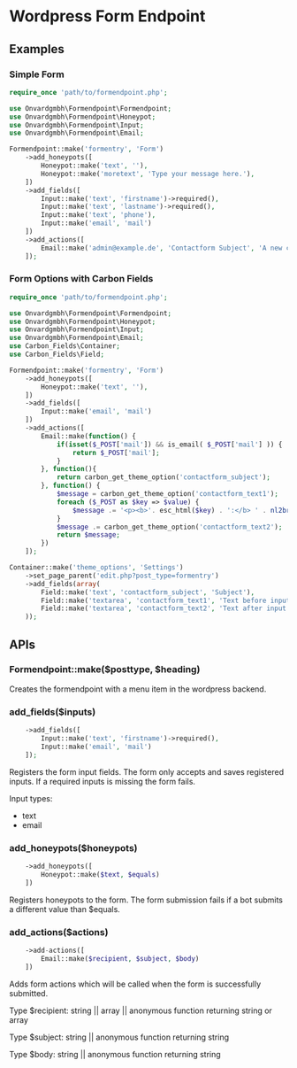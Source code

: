 # Wordpress Form Endpoint

## Examples
### Simple Form
```php
require_once 'path/to/formendpoint.php';

use Onvardgmbh\Formendpoint\Formendpoint;
use Onvardgmbh\Formendpoint\Honeypot;
use Onvardgmbh\Formendpoint\Input;
use Onvardgmbh\Formendpoint\Email;

Formendpoint::make('formentry', 'Form')
	->add_honeypots([
		Honeypot::make('text', ''),
		Honeypot::make('moretext', 'Type your message here.'),
	])
	->add_fields([
		Input::make('text', 'firstname')->required(),
		Input::make('text', 'lastname')->required(),
		Input::make('text', 'phone'),
		Input::make('email', 'mail')
	])
	->add_actions([
		Email::make('admin@example.de', 'Contactform Subject', 'A new contactform was submitted.')
	]);
```

### Form Options with Carbon Fields
```php
require_once 'path/to/formendpoint.php';

use Onvardgmbh\Formendpoint\Formendpoint;
use Onvardgmbh\Formendpoint\Honeypot;
use Onvardgmbh\Formendpoint\Input;
use Onvardgmbh\Formendpoint\Email;
use Carbon_Fields\Container;
use Carbon_Fields\Field;

Formendpoint::make('formentry', 'Form')
	->add_honeypots([
		Honeypot::make('text', ''),
	])
	->add_fields([
		Input::make('email', 'mail')
	])
	->add_actions([
		Email::make(function() {
			if(isset($_POST['mail']) && is_email( $_POST['mail'] )) {
				return $_POST['mail'];
			}
		}, function(){
			return carbon_get_theme_option('contactform_subject');
		}, function() {
			$message = carbon_get_theme_option('contactform_text1');
			foreach ($_POST as $key => $value) {
				$message .= '<p><b>'. esc_html($key) . ':</b> ' . nl2br(esc_html($value)) . '</p>';
			}
			$message .= carbon_get_theme_option('contactform_text2');
			return $message;
		})
	]);

Container::make('theme_options', 'Settings')
	->set_page_parent('edit.php?post_type=formentry')
	->add_fields(array(
		Field::make('text', 'contactform_subject', 'Subject'),
		Field::make('textarea', 'contactform_text1', 'Text before input'),
		Field::make('textarea', 'contactform_text2', 'Text after input')
	));
```
## APIs

### Formendpoint::make($posttype, $heading)
Creates the formendpoint with a menu item in the wordpress backend.

### add_fields($inputs)
```php
	->add_fields([
		Input::make('text', 'firstname')->required(),
		Input::make('email', 'mail')
	]);
```
Registers the form input fields. The form only accepts and saves registered inputs. If a required inputs is missing the form fails.

Input types:
 - text
 - email

### add_honeypots($honeypots)
```php
	->add_honeypots([
		Honeypot::make($text, $equals)
	])
```
Registers honeypots to the form. The form submission fails if a bot submits a different value than $equals.

### add_actions($actions)
```php
	->add-actions([
		Email::make($recipient, $subject, $body)
	])
```
Adds form actions which will be called when the form is successfully submitted.

Type $recipient: string || array || anonymous function returning string or array

Type $subject: string || anonymous function returning string

Type $body: string || anonymous function returning string